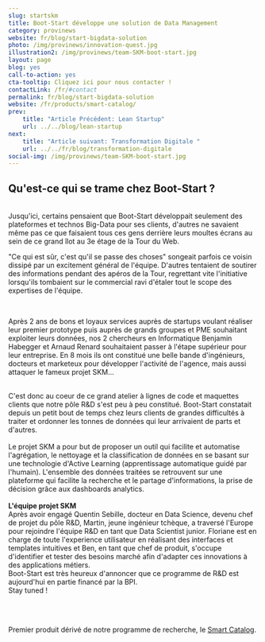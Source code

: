 ```yaml
---
slug: startskm
title: Boot-Start développe une solution de Data Management
category: provinews
website: fr/blog/start-bigdata-solution
photo: /img/provinews/innovation-quest.jpg
illustration2: /img/provinews/team-SKM-boot-start.jpg
layout: page
blog: yes
call-to-action: yes
cta-tooltip: Cliquez ici pour nous contacter !
contactLink: /fr/#contact
permalink: fr/blog/start-bigdata-solution
website: /fr/products/smart-catalog/
prev:
    title: "Article Précédent: Lean Startup"
    url: ../../blog/lean-startup
next:
    title: "Article suivant: Transformation Digitale "
    url: ../../fr/blog/transformation-digitale
social-img: /img/provinews/team-SKM-boot-start.jpg
---
```


<h2> Qu'est-ce qui se trame chez Boot-Start ? </h2>
<br>
Jusqu'ici, certains pensaient que Boot-Start développait seulement des plateformes et technos Big-Data pour ses clients, d'autres ne savaient même pas ce que faisaient tous ces gens derrière leurs moultes écrans au sein de ce grand îlot au 3e étage de la Tour du Web.

"Ce qui est sûr, c'est qu'il se passe des choses" songeait parfois ce voisin dissipé par un excitement général de l'équipe. D'autres tentaient de soutirer des informations pendant des apéros de la Tour, regrettant vite l'initiative lorsqu'ils tombaient sur le commercial ravi d'étaler tout le scope des expertises de l'équipe.

<br>

Après 2 ans de bons et loyaux services auprès de startups voulant réaliser leur premier prototype puis auprès de grands groupes et PME souhaitant exploiter leurs données, nos 2 chercheurs en Informatique Benjamin Habegger et Arnaud Renard souhaitaient passer à l'étape supérieur pour leur entreprise. En 8 mois ils ont constitué une belle bande d'ingénieurs, docteurs et marketeux pour développer l'activité de l'agence, mais aussi attaquer le fameux projet SKM... <br> <br>

C'est donc au coeur de ce grand atelier à lignes de code et maquettes clients que notre pôle R&D s'est peu à peu constitué. Boot-Start constatait depuis un petit bout de temps chez leurs clients de grandes difficultés à traiter et ordonner les tonnes de données qui leur arrivaient de parts et d'autres.
<br> <br>
Le projet SKM a pour but de proposer un outil qui facilite et automatise l'agrégation, le nettoyage et la classification de données en se basant sur une technologie d'Active Learning (apprentissage automatique guidé par l'humain). L'ensemble des données traitées se retrouvent sur une plateforme qui facilite la recherche et le partage d'informations, la prise de décision grâce aux dashboards analytics.
<br> <br> <b> L'équipe projet SKM </b> <br> Après avoir engagé Quentin Sebille, docteur en Data Science, devenu chef de projet du pôle R&D, Martin, jeune ingénieur tchèque, a traversé l'Europe pour rejoindre l'équipe R&D en tant que Data Scientist junior. Floriane est en charge de toute l'experience utilisateur en réalisant des interfaces et templates intuitives et Ben, en tant que chef de produit, s'occupe d'identifier et tester des besoins marché afin d'adapter ces innovations à des applications métiers.
<br>
Boot-Start est très heureux d'annoncer que ce programme de R&D est aujourd'hui en partie financé par la BPI.
<br>
Stay tuned !

<br> <br>

Premier produit dérivé de notre programme de recherche, le [Smart Catalog]({{page.website}}).